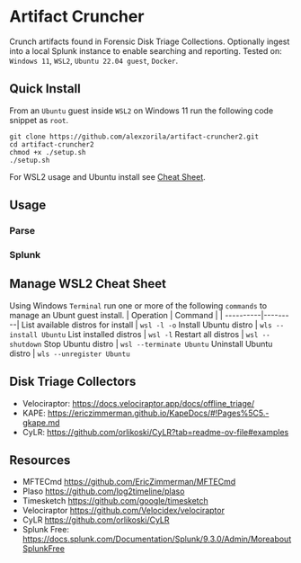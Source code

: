 # Artifact Cruncher
Crunch artifacts found in Forensic Disk Triage Collections. Optionally ingest into a local Splunk instance to enable searching and reporting. Tested on: `Windows 11`, `WSL2`, `Ubuntu 22.04 guest`, `Docker`.

## Quick Install
From an `Ubuntu` guest inside `WSL2` on Windows 11 run the following code snippet as `root`.
```
git clone https://github.com/alexzorila/artifact-cruncher2.git
cd artifact-cruncher2
chmod +x ./setup.sh
./setup.sh
```
For WSL2 usage and Ubuntu install see [Cheat Sheet](https://github.com/alexzorila/artifact-cruncher2/tree/main?tab=readme-ov-file#manage-wsl2-cheat-sheet).

## Usage
### Parse
### Splunk

## Manage WSL2 Cheat Sheet
Using Windows `Terminal` run one or more of the following `commands` to manage an Ubunt guest install.
| Operation | Command |
| ----------|---------|
List available distros for install | `wsl -l -o`
Install Ubuntu distro | `wls --install Ubuntu`
List installed distros | `wsl -l`
Restart all distros | `wsl --shutdown`
Stop Ubuntu distro | `wsl --terminate Ubuntu`
Uninstall Ubuntu distro |  `wls --unregister Ubuntu`

## Disk Triage Collectors
* Velociraptor: https://docs.velociraptor.app/docs/offline_triage/
* KAPE: https://ericzimmerman.github.io/KapeDocs/#!Pages%5C5.-gkape.md
* CyLR: https://github.com/orlikoski/CyLR?tab=readme-ov-file#examples

## Resources
* MFTECmd https://github.com/EricZimmerman/MFTECmd
* Plaso https://github.com/log2timeline/plaso
* Timesketch https://github.com/google/timesketch
* Velociraptor https://github.com/Velocidex/velociraptor
* CyLR https://github.com/orlikoski/CyLR
* Splunk Free: https://docs.splunk.com/Documentation/Splunk/9.3.0/Admin/MoreaboutSplunkFree
